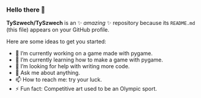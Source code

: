 ### Hello there 👋

**TySzwech/TySzwech** is an ✨ _amazing_ ✨ repository because its `README.md` (this file) appears on your GitHub profile.

Here are some ideas to get you started:

- 🔭 I’m currently working on a game made with pygame.
- 🌱 I’m currently learning how to make a game with pygame.
- 🤔 I’m looking for help with writing more code.
- 💬 Ask me about anything.
- 📫 How to reach me: try your luck.
- ⚡ Fun fact: Competitive art used to be an Olympic sport.


